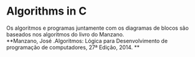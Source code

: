 # Algorithms in C
Os algoritmos e programas juntamente com os diagramas de blocos são baseados nos algoritmos do livro do Manzano.  
**Manzano, José .Algoritmos: Lógica para Desenvolvimento de programação de computadores, 27ª Edição, 2014. **
  
